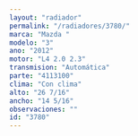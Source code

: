 ```yaml
---
layout: "radiador"
permalink: "/radiadores/3780/"
marca: "Mazda "
modelo: "3"
ano: "2012"
motor: "L4 2.0 2.3"
transmision: "Automática"
parte: "4113100"
clima: "Con clima"
alto: "26 7/16"
ancho: "14 5/16"
observaciones: ""
id: "3780"
---
```


